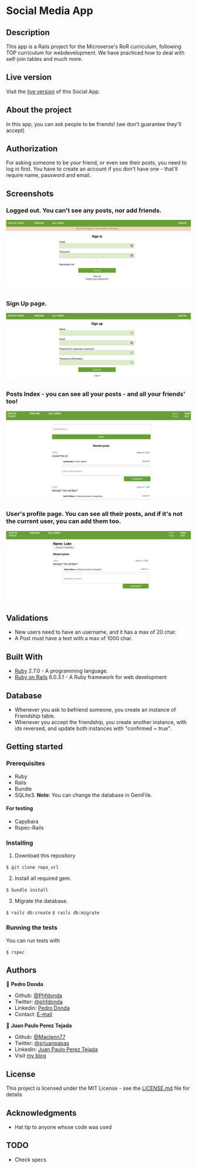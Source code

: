# Social Media App

## Description

This app is a Rails project for the Microverse's RoR curriculum, following TOP curriculum for webdevelopment. We have practiced how to deal with self-join tables and much more.

## Live version

Visit the [live version](https://whispering-wave-99254.herokuapp.com/) of this Social App. 

## About the project

In this app, you can ask people to be friends! (we don't guarantee they'll accept)

## Authorization

For asking someone to be your friend, or even see their posts, you need to log in first. You have to create an account if you don't have one - that'll require name, password and email.

## Screenshots

### Logged out. You can't see any posts, nor add friends.

![Page with user logged out](./docs/log_in.png)

### Sign Up page.

![Sign Up page](./docs/sign_up.png)

### Posts Index - you can see all your posts - and all your friends' too!

![Index posts](./docs/posts_index.png)

### User's profile page. You can see all their posts, and if it's not the current user, you can add them too.

![User's show page](./docs/user_show.png)


## Validations

- New users need to have an username, and it has a max of 20 char.
- A Post must have a text with a max of 1000 char.

## Built With

- [Ruby](https://www.ruby-lang.org/en/) 2.7.0 - A programming language.
- [Ruby on Rails](https://rubyonrails.org/) 6.0.3.1 - A Ruby framework for web development

## Database

- Whenever you ask to befriend someone, you create an instance of Friendship table.
- Whenever you accept the friendship, you create another instance, with ids reversed, and update both instances with "confirmed = true".

## Getting started

### Prerequisites

- Ruby
- Rails
- Bundle
- SQLite3. **Note**: You can change the database in GemFile.

#### For testing

- Capybara
- Rspec-Rails

### Installing

1. Download this repository

`$ git clone repo_url`

2. Install all required gem.

`$ bundle install`

3. Migrate the database.

`$ rails db:create`
`$ rails db:migrate`

### Running the tests

You can run tests with

`$ rspec `

## Authors

👤 **Pedro Donda**

- Github: [@Phfdonda](https://github.com/phfdonda)
- Twitter: [@phfdonda](https://twitter.com/phfdonda)
- Linkedin: [Pedro Donda](https://www.linkedin.com/in/pedro-donda-808621bb/)
- Contact: [E-mail](phfdonda@gmail.com)

👤 **Juan Paulo Perez Tejada**

- Github: [@Maclenn77](https://github.com/Maclenn77)
- Twitter: [@srjuanpapas](https://twitter.com/srjuanpapas)
- Linkedin: [Juan Paulo Perez Tejada](https://mx.linkedin.com/in/juanpaulopereztejada)
- Visit [my blog](https://developerz.software/)

## License

This project is licensed under the MIT License - see the [LICENSE.md](LICENSE.md) file for details

## Acknowledgments

* Hat tip to anyone whose code was used

## TODO

- Check specs
